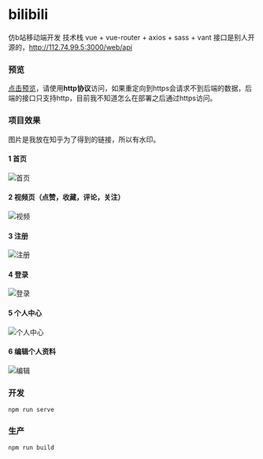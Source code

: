 # bilibili
仿b站移动端开发
技术栈 vue + vue-router + axios + sass + vant
接口是别人开源的，http://112.74.99.5:3000/web/api
### 预览
[点击预览](http://shenhaoyi.com/vue-bilibili-web/#/)，请使用**http协议**访问，如果重定向到https会请求不到后端的数据，后端的接口只支持http，目前我不知道怎么在部署之后通过https访问。
### 项目效果
图片是我放在知乎为了得到的链接，所以有水印。
#### 1 首页
![首页](https://media.giphy.com/media/MBa08MYk6LoNznXzsE/giphy.gif)
#### 2 视频页（点赞，收藏，评论，关注）
![视频](https://picb.zhimg.com/v2-e345eba91d4f67afd5fba4ad87b29fb2_b.webp)
#### 3 注册
![注册](https://pic4.zhimg.com/80/v2-898e9b74fe482102010c2dcf9485e48c_720w.jpg)
#### 4 登录
![登录](https://pic3.zhimg.com/80/v2-e94b4667bd39ed55d9be5b415f2192d7_720w.jpg)
#### 5 个人中心
![个人中心](https://pic1.zhimg.com/80/v2-da1e83d2097a3b2475712a375405cb02_720w.jpg)
#### 6 编辑个人资料
![编辑](https://picb.zhimg.com/80/v2-d43c31dcd431376e1855d78985a9e4de_720w.jpg)
### 开发
```
npm run serve
```

### 生产
```
npm run build
```
